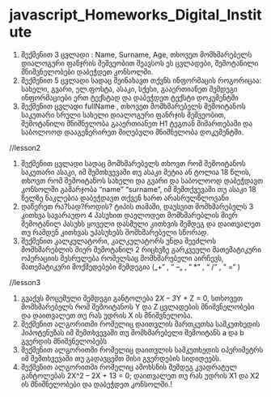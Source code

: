 # javascript_Homeworks_Digital_Institute

1. შექმენით 3 ცვლადი : Name, Surname, Age, თხოვეთ მომხმარებელს
   დიალოგური ფანჯრის მეშვეობით შეავსოს ეს ცვლადები, შემოტანილი
   მნიშვნელობები დაბეჭდეთ კონსოლში.
2. შექმენით 5 ცვლადი სადაც შეინახავთ თქვნს ინფორმაცის როგორიცაა:
   სახელი, გვარი, ელ.ფოსტა, ასაკი, სქესი, გააერთიანეთ შემდეგი
   ინფორმაციები ერთ ტექსტად და დაბეჭდეთ ტექსტი დოკუმენტში
3. შექმენით ცვლადი fullName , თხოვეთ მომხმარებელს შემოიტანოს
   საკუთარი სრული სახელი დიალოგური ფანრჯის მეშვეობით, შემოტანილი
   მნიშნელობა გააერთიანეთ H1 ტეგთან მიმართებაში და საბოლოოდ
   დააგენერირეთ მიღებული მნიშნელობა დოკუმენტში.

//lesson2

1. შექმენით ცვლადი სადაც მომხმარებელს თხოვთ რომ შემოიტანოს
   საკუთარი ასაკი, იმ შემთხვევაში თუ ასაკი მეტია ან ტოლია 18 წლის,
   თხოვთ რომ შემოიტანოს სახელი და გვარი და საბოლოოდ დაბეჭდავთ
   კონსოლში გამარჯობა “name” “surname”, იმ შემთქვევაში თუ ასაკი 18
   წელზე ნაკლებია დაბეჭდავთ თქვენ ხართ არასრულწლოვანი
2. დაწერეთ რა?სად?როდის? ტიპის თამაში, დაუსვით მომხმარებელს 3
   კითხვა სავარაუდო 4 პასუხით დაელოდეთ მომხმარებლის მიერ
   შემოტანილ პასუხს ყოველი დასმული კითხვის შემდეგ და დაითვალეთ
   თუ რამდენ კითხვას უპასუხებს მომხმარებელი სწორად.
3. შექმენით კალკულატორი, კალკულატორს უნდა შეეძლოს მომხმარებლის
   მიერ შემოტანილ 2 რიცხვზე გარკვეული მათემატიკური ოპერაციის
   შესრულება რომელსაც მომხმარებელი აირჩევს, მათემატიკური
   მოქმედებები შემდეგია („+“ , “ –„ , “ \*“ , “ /“ , “ =“ )

//lesson3

1. გვაქვს მოცემული შემდეგი განტოლება 2*X – 3*Y + Z = 0, სთხოვეთ
   მომხმარებელს რომ შემოიტანოს Y და Z ცვლადების მნიშვნელობები და
   დაითვალეთ თუ რას უდრის X ის მნიშვნელობა.
2. შექმენით ალგორითმი რომელიც დაითვლის მართკუთხა სამკუთხედის
   ჰიპოტენუზას იმ შემთხვევაში თუ მომხმარებელი შემოიტანს a და b
   გვერდის მნიშვნელობებს
3. შექმენით ალგორითმი რომელიც დაითვლის სამკუთხედის oპერიმეტრს იმ
   შემთხვევაში თუ გადავცემთ მისი გვერდების სიდიდეებს.
4. შექმენით ალგორითმი რომელიც ამოხსნის შემდეგ კვადრატულ
   განტოლებას
   2X^2 – 2X + 13 = 0; დაითვალეთ თუ რას უდრის X1 და X2 ის მნიშნელობები და
   დაბეჭდეთ კონსოლში.!
